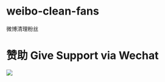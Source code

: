 # weibo-clean-fans
微博清理粉丝

# 赞助 Give Support via Wechat
<img src="https://greasyfork.org/system/screenshots/screenshots/000/020/730/thumb/%E8%B5%9E%E8%B5%8F%E7%A0%81.png">
